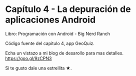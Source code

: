
	
Capítulo 4 - La depuración de aplicaciones Android
=======================================

Libro: Programación con Android - Big Nerd Ranch

Código fuente del capitulo 4, app GeoQuiz.

Echa un vistazo a mi blog de desarollo para mas detalles. https://goo.gl/9zCPN3



Si te gusto dale una estrellita ★.
